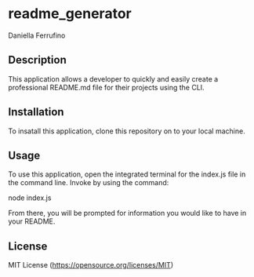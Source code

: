 # readme_generator
Daniella Ferrufino

## Description
This application allows a developer to quickly and easily create a professional README.md file for their projects using the CLI.

## Installation
To insatall this application, clone this repository on to your local machine.

## Usage
To use this application, open the integrated terminal for the index.js file in the command line. Invoke by using the command:

node index.js

From there, you will be prompted for information you would like to have in your README.

## License
MIT License (https://opensource.org/licenses/MIT)